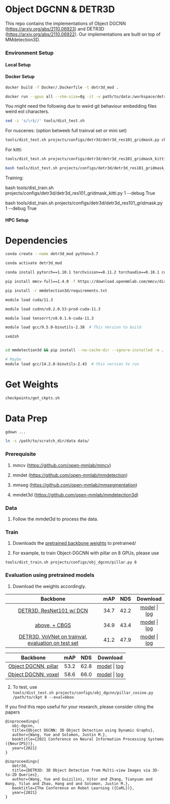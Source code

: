 # Object DGCNN & DETR3D

This repo contains the implementations of Object DGCNN (https://arxiv.org/abs/2110.06923) and DETR3D (https://arxiv.org/abs/2110.06922). Our implementations are built on top of MMdetection3D.  

### Environment Setup



#### Local Setup



#### Docker Setup

```bash
docker build -f Docker/.Dockerfile -t detr3d_mod .

docker run --gpus all --shm-size=8g -it -v path/to/data:/workspace/detr3d/data/  detr3d_mod
```

You might need the following due to weird git behaviour embedding files weird eol characters.

```bash
sed -i 's/\r$//' tools/dist_test.sh
```
For nuscenes: (option betweeb full trainval set or mini set)
```bash
tools/dist_test.sh projects/configs/detr3d/detr3d_res101_gridmask.py checkpoints/detr3d_resnet101.pth 1 --eval=bbox --dataset=nuscenes --debug=True
```
For kitti:

```bash
tools/dist_test.sh projects/configs/detr3d/detr3d_res101_gridmask_kitti.py checkpoints/detr3d_resnet101.pth 1 --eval=bbox --dataset=kitti --debug=True

bash tools/dist_test.sh projects/configs/detr3d/detr3d_res101_gridmask_kitti.py data/epoch_1.pth 1 --eval=bbox --dataset=kitti 
```

Training:

bash tools/dist_train.sh projects/configs/detr3d/detr3d_res101_gridmask_kitti.py 1 --debug True

bash tools/dist_train.sh projects/configs/detr3d/detr3d_res101_gridmask.py 1 --debug True





#### HPC Setup

# Dependencies

```bash
conda create --name detr3d_mod python=3.7

conda activate detr3d_mod 

conda install pytorch==1.10.1 torchvision==0.11.2 torchaudio==0.10.1 cudatoolkit=11.3 -c pytorch -c conda-forge

pip install mmcv-full==1.4.0 -f https://download.openmmlab.com/mmcv/dist/cu113/torch1.10.1/index.html

pip install -r mmdetection3d/requirements.txt

module load cuda/11.3   

module load cudnn/v8.2.0.53-prod-cuda-11.3  

module load tensorrt/v8.0.1.6-cuda-11.3    

module load gcc/9.5.0-binutils-2.38  # This Version to build

sxm2sh


cd mmdetection3d && pip install --no-cache-dir --ignore-installed -e .

# Maybe 
module load gcc/14.2.0-binutils-2.43  # this version to run
```

# Get Weights

```bash
checkpoints/get_ckpts.sh
```
# Data Prep

```bash
gdown ...
```

```bash
ln -s /path/to/scratch_dir/data data/
```






### Prerequisite

1. mmcv (https://github.com/open-mmlab/mmcv)

2. mmdet (https://github.com/open-mmlab/mmdetection)

3. mmseg (https://github.com/open-mmlab/mmsegmentation)

4. mmdet3d (https://github.com/open-mmlab/mmdetection3d)

### Data
1. Follow the mmdet3d to process the data.

### Train
1. Downloads the [pretrained backbone weights](https://drive.google.com/drive/folders/1h5bDg7Oh9hKvkFL-dRhu5-ahrEp2lRNN?usp=sharing) to pretrained/ 

2. For example, to train Object-DGCNN with pillar on 8 GPUs, please use

`tools/dist_train.sh projects/configs/obj_dgcnn/pillar.py 8`

### Evaluation using pretrained models
1. Download the weights accordingly.  

|  Backbone   | mAP | NDS | Download |
| :---------: | :----: |:----: | :------: |
|[DETR3D, ResNet101 w/ DCN](./projects/configs/detr3d/detr3d_res101_gridmask.py)|34.7|42.2|[model](https://drive.google.com/file/d/1YWX-jIS6fxG5_JKUBNVcZtsPtShdjE4O/view?usp=sharing) &#124; [log](https://drive.google.com/file/d/1uvrf42seV4XbWtir-2XjrdGUZ2Qbykid/view?usp=sharing)|
|[above, + CBGS](./projects/configs/detr3d/detr3d_res101_gridmask_cbgs.py)|34.9|43.4|[model](https://drive.google.com/file/d/1sXPFiA18K9OMh48wkk9dF1MxvBDUCj2t/view?usp=sharing) &#124; [log](https://drive.google.com/file/d/1NJNggvFGqA423usKanqbsZVE_CzF4ltT/view?usp=sharing)|
|[DETR3D, VoVNet on trainval, evaluation on test set](./projects/configs/detr3d/detr3d_vovnet_gridmask_det_final_trainval_cbgs.py)| 41.2 | 47.9 |[model](https://drive.google.com/file/d/1d5FaqoBdUH6dQC3hBKEZLcqbvWK0p9Zv/view?usp=sharing) &#124; [log](https://drive.google.com/file/d/1ONEMm_2W9MZAutjQk1UzaqRywz5PMk3p/view?usp=sharing)|

|  Backbone   | mAP | NDS | Download |
| :---------: | :----: |:----: | :------: |
|[Object DGCNN, pillar](./projects/configs/obj_dgcnn/pillar.py)|53.2|62.8|[model](https://drive.google.com/file/d/1nd6-PPgdb2b2Bi3W8XPsXPIo2aXn5SO8/view?usp=sharing) &#124; [log](https://drive.google.com/file/d/1A98dWp7SBOdMpo1fHtirwfARvpE38KOn/view?usp=sharing)|
|[Object DGCNN, voxel](./projects/configs/obj_dgcnn/voxel.py)|58.6|66.0|[model](https://drive.google.com/file/d/1zwUue39W0cAP6lrPxC1Dbq_gqWoSiJUX/view?usp=sharing) &#124; [log](https://drive.google.com/file/d/1pjRMW2ffYdtL_vOYGFcyg4xJImbT7M2p/view?usp=sharing)|


2. To test, use  
`tools/dist_test.sh projects/configs/obj_dgcnn/pillar_cosine.py /path/to/ckpt 8 --eval=bbox`

 
If you find this repo useful for your research, please consider citing the papers

```
@inproceedings{
   obj-dgcnn,
   title={Object DGCNN: 3D Object Detection using Dynamic Graphs},
   author={Wang, Yue and Solomon, Justin M.},
   booktitle={2021 Conference on Neural Information Processing Systems ({NeurIPS})},
   year={2021}
}
```

```
@inproceedings{
   detr3d,
   title={DETR3D: 3D Object Detection from Multi-view Images via 3D-to-2D Queries},
   author={Wang, Yue and Guizilini, Vitor and Zhang, Tianyuan and Wang, Yilun and Zhao, Hang and and Solomon, Justin M.},
   booktitle={The Conference on Robot Learning ({CoRL})},
   year={2021}
}
```
